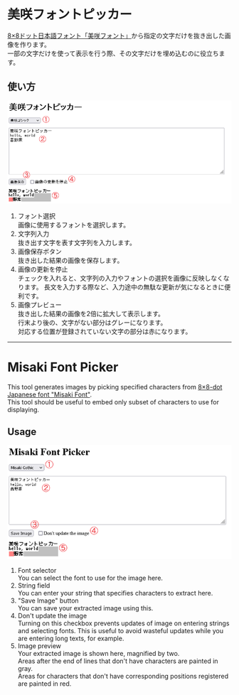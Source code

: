 美咲フォントピッカー
====================

[8×8ドット日本語フォント「美咲フォント」](https://littlelimit.net/misaki.htm)から指定の文字だけを抜き出した画像を作ります。  
一部の文字だけを使って表示を行う際、その文字だけを埋め込むのに役立ちます。

## 使い方

![画面](usage.png)

1. フォント選択  
   画像に使用するフォントを選択します。
2. 文字列入力  
   抜き出す文字を表す文字列を入力します。
3. 画像保存ボタン  
   抜き出した結果の画像を保存します。
4. 画像の更新を停止  
   チェックを入れると、文字列の入力やフォントの選択を画像に反映しなくなります。
   長文を入力する際など、入力途中の無駄な更新が気になるときに便利です。
5. 画像プレビュー  
   抜き出した結果の画像を2倍に拡大して表示します。  
   行末より後の、文字がない部分はグレーになります。  
   対応する位置が登録されていない文字の部分は赤になります。

---

Misaki Font Picker
==================

This tool generates images by picking specified characters from [8×8-dot Japanese font "Misaki Font"](https://littlelimit.net/misaki.htm).  
This tool should be useful to embed only subset of characters to use for displaying.

## Usage

![screenshot](usage_en.png)

1. Font selector  
   You can select the font to use for the image here.
2. String field  
   You can enter your string that specifies characters to extract here.
3. "Save Image" button  
   You can save your extracted image using this.
4. Don't update the image  
   Turning on this checkbox prevents updates of image on entering strings and selecting fonts.
   This is useful to avoid wasteful updates while you are entering long texts, for example.
5. Image preview  
   Your extracted image is shown here, magnified by two.  
   Areas after the end of lines that don't have characters are painted in gray.  
   Areas for characters that don't have corresponding positions registered are painted in red.
